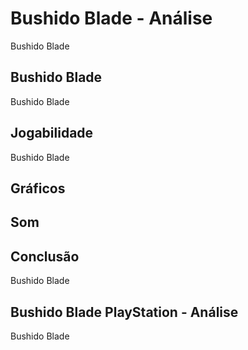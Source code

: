 ---
---

# Bushido Blade - Análise

Bushido Blade

## Bushido Blade

Bushido Blade

## Jogabilidade

Bushido Blade

## Gráficos


## Som

## Conclusão

Bushido Blade

## Bushido Blade PlayStation - Análise

Bushido Blade
